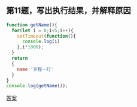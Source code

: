 ## 第11题，写出执行结果，并解释原因

```js
function getName(){
  for(let i = 0;i<5;i++){
    setTimeout(function(){
      console.log(i)
    },i*1000);
  }
  return
  {
    name:'京程一灯'
  }
}
console.log(getName());
```

[答案](https://github.com/lgwebdream/FE-Interview/issues/75)